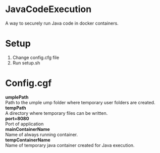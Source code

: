 # JavaCodeExecution
A way to securely run Java code in docker containers.

# Setup
1. Change config.cfg file
2. Run setup.sh

# Config.cgf
__umplePath__  
Path to the umple ump folder where temporary user folders are created.  
__tempPath__  
A directory where temporary files can be written.  
__port=8080__  
Port of application  
__mainContainerName__  
Name of always running container.  
__tempContainerName__  
Name of temporary java container created for Java execution.